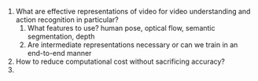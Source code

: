 
1. What are effective representations of video for video understanding and action recognition in particular? 
	1. What features to use? human pose, optical flow, semantic segmentation, depth
	2. Are intermediate representations necessary or can we train in an end-to-end manner
2. How to reduce computational cost without sacrificing accuracy?
3. 